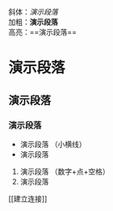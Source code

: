 斜体：*演示段落*               
加粗：**演示段落**               
高亮：==演示段落==               
# 演示段落
## 演示段落
### 演示段落

- 演示段落        （小横线）
- 演示段落

1. 演示段落       （数字+点+空格）
2. 演示段落

[[建立连接]]

